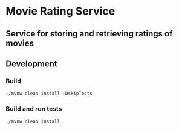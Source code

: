 # Movie Rating Service
## Service for storing and retrieving ratings of movies


## Development

### Build
```./mvnw clean install -DskipTests```


### Build and run tests
```./mvnw clean install```


